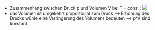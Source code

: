 - Zusammenhang zwischen Druck p und Volumen V bei T = const.:
![](Pasted%20image%2020240412162031.png)
- das Volumen ist umgekehrt proportional zum Druck --> Erhöhung des Drucks würde eine Verringerung des Volumens bedeuten
--> p*V sind konstant 

